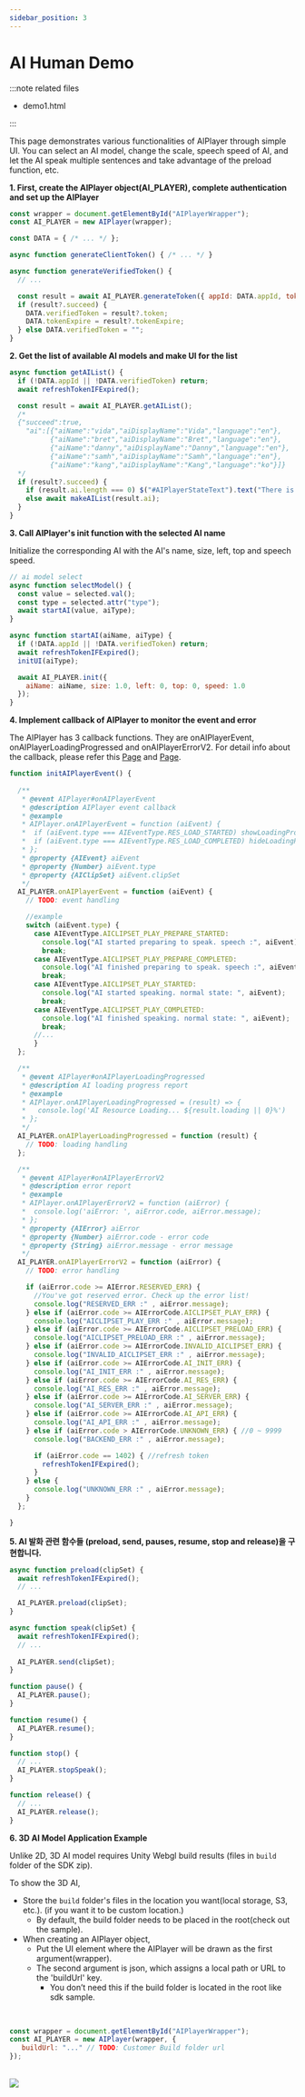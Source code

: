 ```yaml
---
sidebar_position: 3
---
```


# AI Human Demo
:::note related files

- demo1.html

:::

This page demonstrates various functionalities of AIPlayer through simple UI. You can select an AI model, change the scale, speech speed of AI, and let the AI speak multiple sentences and take advantage of the preload function, etc.

**1. First, create the AIPlayer object(AI_PLAYER), complete authentication and set up the AIPlayer**

```javascript
const wrapper = document.getElementById("AIPlayerWrapper");
const AI_PLAYER = new AIPlayer(wrapper);

const DATA = { /* ... */ };

async function generateClientToken() { /* ... */ }

async function generateVerifiedToken() {
  // ...

  const result = await AI_PLAYER.generateToken({ appId: DATA.appId, token: DATA.clientToken });
  if (result?.succeed) {
    DATA.verifiedToken = result?.token;
    DATA.tokenExpire = result?.tokenExpire;
  } else DATA.verifiedToken = "";
}
```

**2. Get the list of available AI models and make UI for the list**

```javascript
async function getAIList() {
  if (!DATA.appId || !DATA.verifiedToken) return;
  await refreshTokenIFExpired();

  const result = await AI_PLAYER.getAIList();
  /*
  {"succeed":true,
    "ai":[{"aiName":"vida","aiDisplayName":"Vida","language":"en"},
          {"aiName":"bret","aiDisplayName":"Bret","language":"en"},
          {"aiName":"danny","aiDisplayName":"Danny","language":"en"},
          {"aiName":"samh","aiDisplayName":"Samh","language":"en"},
          {"aiName":"kang","aiDisplayName":"Kang","language":"ko"}]}
  */
  if (result?.succeed) {
    if (result.ai.length === 0) $("#AIPlayerStateText").text("There is no AI model available.");
    else await makeAIList(result.ai);
  }
}
```

**3. Call AIPlayer's init function with the selected AI name**

Initialize the corresponding AI with the AI's name, size, left, top and speech speed.

```javascript
// ai model select
async function selectModel() {
  const value = selected.val();
  const type = selected.attr("type");
  await startAI(value, aiType);
}

async function startAI(aiName, aiType) {
  if (!DATA.appId || !DATA.verifiedToken) return;
  await refreshTokenIFExpired();
  initUI(aiType);

  await AI_PLAYER.init({
    aiName: aiName, size: 1.0, left: 0, top: 0, speed: 1.0
  });
}
```

**4. Implement callback of AIPlayer to monitor the event and error**

The AIPlayer has 3 callback functions. They are onAIPlayerEvent, onAIPlayerLoadingProgressed and onAIPlayerErrorV2. For detail info about the callback, please refer this [Page](../apis/aiplayer-callback.md) and [Page](../apis/aiplayer-data.md).

```javascript
function initAIPlayerEvent() {
  
  /**
   * @event AIPlayer#onAIPlayerEvent
   * @description AIPlayer event callback 
   * @example
   * AIPlayer.onAIPlayerEvent = function (aiEvent) {
   *  if (aiEvent.type === AIEventType.RES_LOAD_STARTED) showLoadingProcess();
   *  if (aiEvent.type === AIEventType.RES_LOAD_COMPLETED) hideLoadingProcess();
   * };
   * @property {AIEvent} aiEvent
   * @property {Number} aiEvent.type 
   * @property {AIClipSet} aiEvent.clipSet
   */
  AI_PLAYER.onAIPlayerEvent = function (aiEvent) {
    // TODO: event handling 

    //example
    switch (aiEvent.type) {
      case AIEventType.AICLIPSET_PLAY_PREPARE_STARTED:
        console.log("AI started preparing to speak. speech :", aiEvent);
        break;
      case AIEventType.AICLIPSET_PLAY_PREPARE_COMPLETED:
        console.log("AI finished preparing to speak. speech :", aiEvent);
        break;
      case AIEventType.AICLIPSET_PLAY_STARTED:
        console.log("AI started speaking. normal state: ", aiEvent);
        break;
      case AIEventType.AICLIPSET_PLAY_COMPLETED:
        console.log("AI finished speaking. normal state: ", aiEvent);
        break;
      //...
      }
  };

  /**
   * @event AIPlayer#onAIPlayerLoadingProgressed
   * @description AI loading progress report 
   * @example
   * AIPlayer.onAIPlayerLoadingProgressed = (result) => {
   *   console.log('AI Resource Loading... ${result.loading || 0}%')
   * };
   */
  AI_PLAYER.onAIPlayerLoadingProgressed = function (result) {
    // TODO: loading handling
  };

  /**
   * @event AIPlayer#onAIPlayerErrorV2
   * @description error report
   * @example
   * AIPlayer.onAIPlayerErrorV2 = function (aiError) {
   *  console.log('aiError: ', aiError.code, aiError.message);
   * };
   * @property {AIError} aiError 
   * @property {Number} aiError.code - error code 
   * @property {String} aiError.message - error message
   */
  AI_PLAYER.onAIPlayerErrorV2 = function (aiError) {
    // TODO: error handling

    if (aiError.code >= AIError.RESERVED_ERR) {
      //You've got reserved error. Check up the error list!
      console.log("RESERVED_ERR :" , aiError.message);
    } else if (aiError.code >= AIErrorCode.AICLIPSET_PLAY_ERR) {
      console.log("AICLIPSET_PLAY_ERR :" , aiError.message);
    } else if (aiError.code >= AIErrorCode.AICLIPSET_PRELOAD_ERR) {
      console.log("AICLIPSET_PRELOAD_ERR :" , aiError.message);
    } else if (aiError.code >= AIErrorCode.INVALID_AICLIPSET_ERR) {
      console.log("INVALID_AICLIPSET_ERR :" , aiError.message);
    } else if (aiError.code >= AIErrorCode.AI_INIT_ERR) {
      console.log("AI_INIT_ERR :" , aiError.message);
    } else if (aiError.code >= AIErrorCode.AI_RES_ERR) {
      console.log("AI_RES_ERR :" , aiError.message);
    } else if (aiError.code >= AIErrorCode.AI_SERVER_ERR) {
      console.log("AI_SERVER_ERR :" , aiError.message);
    } else if (aiError.code >= AIErrorCode.AI_API_ERR) {
      console.log("AI_API_ERR :" , aiError.message);
    } else if (aiError.code > AIErrorCode.UNKNOWN_ERR) { //0 ~ 9999
      console.log("BACKEND_ERR :" , aiError.message);

      if (aiError.code == 1402) { //refresh token
        refreshTokenIFExpired();
      }
    } else {
      console.log("UNKNOWN_ERR :" , aiError.message);
    }
  };

}
```
**5. AI 발화 관련 함수들 (preload, send, pauses, resume, stop and release)을 구현합니다.**

```javascript
async function preload(clipSet) {
  await refreshTokenIFExpired();
  // ...

  AI_PLAYER.preload(clipSet);
}

async function speak(clipSet) {
  await refreshTokenIFExpired();
  // ...
  
  AI_PLAYER.send(clipSet);
}

function pause() {
  AI_PLAYER.pause();
}

function resume() {
  AI_PLAYER.resume();
}

function stop() {
  // ...
  AI_PLAYER.stopSpeak();
}

function release() {
  // ...
  AI_PLAYER.release();
}
```

**6. 3D AI Model Application Example**

Unlike 2D, 3D AI model requires Unity Webgl build results (files in `build` folder of the SDK zip). 

To show the 3D AI, 
- Store the `build` folder's files in the location you want(local storage, S3, etc.). (if you want it to be custom location.)
  + By default, the build folder needs to be placed in the root(check out the sample).
- When creating an AIPlayer object, 
  + Put the UI element where the AIPlayer will be drawn as the first argument(wrapper).
  + The second argument is json, which assigns a local path or URL to the 'buildUrl' key.
    + You don’t need this if the build folder is located in the root like sdk sample.

<br/>

```javascript
const wrapper = document.getElementById("AIPlayerWrapper");
const AI_PLAYER = new AIPlayer(wrapper, {
   buildUrl: "..." // TODO: Customer Build folder url
});
```

<br/>

<img src="/img/aihuman/web/sdk_demo_02_r1.png" />

